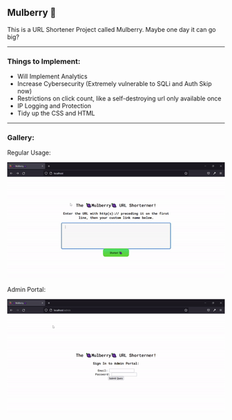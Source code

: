 ## Mulberry 🍇

This is a URL Shortener Project called Mulberry. Maybe one day it can go big? 

---

### Things to Implement:
- Will Implement Analytics 
- Increase Cybersecurity (Extremely vulnerable to SQLi and Auth Skip now)
- Restrictions on click count, like a self-destroying url only available once
- IP Logging and Protection
- Tidy up the CSS and HTML

---

### Gallery:

Regular Usage:  

<img src="READMEassets/img1.gif">
<br>

Admin Portal:  

<img src="READMEassets/img2.gif">
<br>


